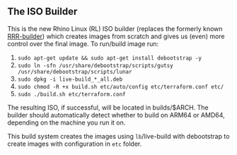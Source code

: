## The ISO Builder

This is the new Rhino Linux (RL) ISO builder (replaces the formerly known [RRR-builder](https://github.com/rollingrhinoremix/RRR-builder)) which creates images from scratch and gives us (even) more control over the final image. To run/build image run:

1. `sudo apt-get update && sudo apt-get install debootstrap -y`
2. `sudo ln -sfn /usr/share/debootstrap/scripts/gutsy /usr/share/debootstrap/scripts/lunar`
3. `sudo dpkg -i live-build_*_all.deb`
4. `sudo chmod -R +x build.sh etc/auto/config etc/terraform.conf etc/`
5. `sudo ./build.sh etc/terraform.conf`

The resulting ISO, if successful, will be located in builds/$ARCH. The builder should automatically detect whether to build on ARM64 or AMD64, depending on the machine you run it on.

This build system creates the images using `lb`/live-build with debootstrap to create images with configuration in `etc` folder.
